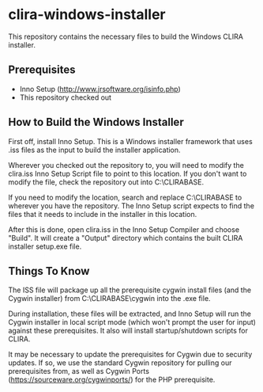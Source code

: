 clira-windows-installer
=======================

This repository contains the necessary files to build the Windows CLIRA
installer.

Prerequisites
-------------

* Inno Setup (http://www.jrsoftware.org/isinfo.php)
* This repository checked out

How to Build the Windows Installer
----------------------------------

First off, install Inno Setup.  This is a Windows installer framework that
uses .iss files as the input to build the installer application.

Wherever you checked out the repository to, you will need to modify the
clira.iss Inno Setup Script file to point to this location.  If you don't want
to modify the file, check the repository out into C:\CLIRABASE.

If you need to modify the location, search and replace C:\CLIRABASE to
wherever you have the repository.  The Inno Setup script expects to find the
files that it needs to include in the installer in this location.

After this is done, open clira.iss in the Inno Setup Compiler and choose
"Build".  It will create a "Output" directory which contains the built
CLIRA installer setup.exe file.

Things To Know
--------------

The ISS file will package up all the prerequisite cygwin install files (and
the Cygwin installer) from C:\CLIRABASE\cygwin into the .exe file.

During installation, these files will be extracted, and Inno Setup will run
the Cygwin installer in local script mode (which won't prompt the user for
input) against these prerequisites.  It also will install startup/shutdown
scripts for CLIRA.

It may be necessary to update the prerequisites for Cygwin due to security
updates.  If so, we use the standard Cygwin repository for pulling our
prerequisites from, as well as Cygwin Ports
(https://sourceware.org/cygwinports/) for the PHP prerequisite.


